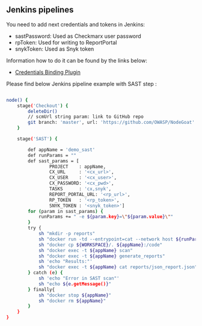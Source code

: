 ## Jenkins pipelines

You need to add next credentials and tokens in Jenkins:
* sastPassword: Used as Checkmarx user password
* rpToken: Used for writing to ReportPortal
* snykToken: Used as Snyk token

Information how to do it can be found by the links below:

* [Credentials Binding Plugin](https://jenkins.io/doc/pipeline/steps/credentials-binding/)


Please find below Jenkins pipeline example with SAST step :

```bash

node() {
    stage('Checkout') {
        deleteDir()
        // scmUrl string param: link to GitHub repo
        git branch: 'master', url: 'https://github.com/OWASP/NodeGoat'
    }

    stage('SAST') {

        def appName = 'demo_sast'
        def runParams = ""
        def sast_params = [
                PROJECT    : appName,
                CX_URL     : '<cx_url>',
                CX_USER    : '<cx_user>',
                CX_PASSWORD: '<cx_pwd>',
                TASKS      : 'cx,snyk',
                REPORT_PORTAL_URL: '<rp_url>',
                RP_TOKEN   : '<rp_token>',
                SNYK_TOKEN : '<snyk_token>']
        for (param in sast_params) {
            runParams += " -e ${param.key}=\"${param.value}\""
        }
        try {
            sh "mkdir -p reports"
            sh "docker run -td --entrypoint=cat --network host ${runParams} --name ${appName} sast:latest"
            sh "docker cp ${WORKSPACE}/. ${appName}:/code"
            sh "docker exec -t ${appName} scan"
            sh "docker exec -t ${appName} generate_reports"
            sh 'echo "Results:"'
            sh "docker exec -t ${appName} cat reports/json_report.json"
        } catch (e) {
            sh 'echo "Error in SAST scan"'
            sh "echo ${e.getMessage()}"
        } finally{
            sh "docker stop ${appName}"
            sh "docker rm ${appName}"
        }
    }
}
```